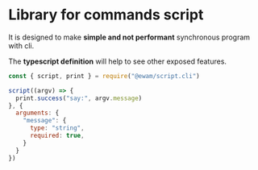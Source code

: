 # Library for commands script

It is designed to make __simple and not performant__ synchronous program with cli.

The __typescript definition__ will help to see other exposed features.

```js
const { script, print } = require("@ewam/script.cli")

script((argv) => {
  print.success("say:", argv.message)
}, {
  arguments: {
    "message": {
      type: "string",
      required: true,
    }
  }
})
```
